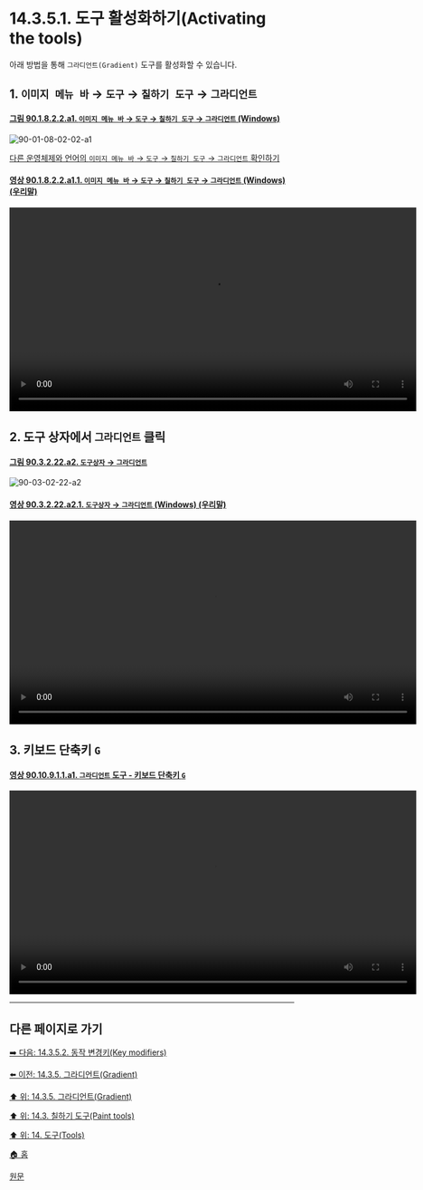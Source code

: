 # 14.3.5.1. 도구 활성화하기(Activating the tools)
아래 방법을 통해 `그라디언트(Gradient)` 도구를 활성화할 수 있습니다.

<a id="14-03-05-01-s1"></a>

## 1. `이미지 메뉴 바` → `도구` → `칠하기 도구` → `그라디언트`

<a id="90-01-08-02-02-a1"></a>

#### [그림 90.1.8.2.2.a1. `이미지 메뉴 바` → `도구` → `칠하기 도구` → `그라디언트` (Windows)](./90-01-08-02-02-gradient.md#90-01-08-02-02-a1)
![90-01-08-02-02-a1](https://github.com/wonder13662/gimp/assets/15767104/69c30956-0efd-4cfd-bd31-9585e6d7ec70)

[다른 운영체제와 언어의 `이미지 메뉴 바` → `도구` → `칠하기 도구` → `그라디언트` 확인하기](./90-01-08-02-02-gradient.md#90-01-08-02-a2)

<a id="90-01-08-02-02-a1-01"></a>

#### [영상 90.1.8.2.2.a1.1. `이미지 메뉴 바` → `도구` → `칠하기 도구` → `그라디언트` (Windows) (우리말)](./90-01-08-02-02-gradient.md#90-01-08-02-02-a1-01)
<video controls="controls" width="720" src="https://github.com/wonder13662/gimp/assets/15767104/c854af49-fdfe-43d5-a3f4-0e5f33279e78"></video>

<a id="14-03-05-01-s2"></a>

## 2. 도구 상자에서 `그라디언트` 클릭

<a id="90-03-02-22-a2"></a>

#### [그림 90.3.2.22.a2. `도구상자` → `그라디언트`](./90-03-02-22-gradient.md#90-03-02-22-a2)
![90-03-02-22-a2](https://github.com/wonder13662/gimp/assets/15767104/38dd2450-ba2d-4f63-8dff-d2d71f0147bb)

<a id="90-03-02-22-a2-01"></a>

#### [영상 90.3.2.22.a2.1. `도구상자` → `그라디언트` (Windows) (우리말)](./90-03-02-22-gradient.md#90-03-02-22-a2-01)
<video controls="controls" width="720" src="https://github.com/wonder13662/gimp/assets/15767104/dd5983ea-b688-4ba6-9417-2d3b86b7e26e"></video>

<a id="14-03-05-01-s3"></a>

## 3. 키보드 단축키 `G`

<a id="90-10-09-01-01-a1"></a>

#### [영상 90.10.9.1.1.a1. `그라디언트` 도구 - 키보드 단축키 `G`](./90-10-09-01-01-g.md#90-10-09-01-01-a1)
<video controls="controls" width="720" src="https://github.com/wonder13662/gimp/assets/15767104/427acbc2-9e7e-491f-bc30-b214b7f757a6"></video>

***

## 다른 페이지로 가기

[➡️ 다음: 14.3.5.2. 동작 변경키(Key modifiers)](./14-03-05-02-key_modifiers.md)

[⬅️ 이전: 14.3.5. 그라디언트(Gradient)](./14-03-05-00-gradient.md)

[⬆️ 위: 14.3.5. 그라디언트(Gradient)](./14-03-05-00-gradient.md)

[⬆️ 위: 14.3. 칠하기 도구(Paint tools)](./14-03-00-paint-tools.md)

[⬆️ 위: 14. 도구(Tools)](./14-00-tools.md)

[🏠 홈](./00-home.md)

[원문](https://docs.gimp.org/2.10/ko/gimp-tool-bucket-fill.html#idm12721)
